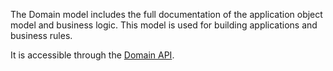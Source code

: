 The Domain model includes the full documentation of the application object model and business logic.
This model is used for building applications and business rules.

It is accessible through the [Domain API](https://docs.erp.net/dev/topics/domain-api/index.html).
